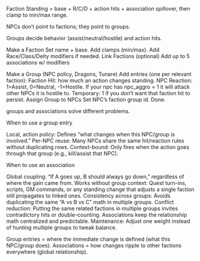 Faction Standing = base + R/C/D + action hits + association spillover, then clamp to min/max range.

NPCs don’t point to factions; they point to groups.

Groups decide behavior (assist/neutral/hostile) and action hits.


Make a Faction
Set name + base.
Add clamps (min/max).
Add Race/Class/Deity modifiers if needed.
Link Factions (optional)
Add up to 5 associations w/ modifiers

Make a Group (NPC policy, Dragons, Tunare)
Add entries (one per relevant faction):
Faction Hit: how much an action changes standing.
NPC Reaction: 1=Assist, 0=Neutral, -1=Hostile.  If your npc has npc_aggro = 1 it will attack other NPCs it is hostile to.
Temporary: 1 if you don’t want that faction hit to persist.
Assign Group to NPCs
Set NPC’s faction group id. Done.


groups and associations solve different problems.

When to use a group entry

Local, action policy: Defines “what changes when this NPC/group is involved.”
Per-NPC reuse: Many NPCs share the same hit/reaction rules without duplicating rows.
Context-bound: Only fires when the action goes through that group (e.g., kill/assist that NPC).

When to use an association

Global coupling: “If A goes up, B should always go down,” regardless of where the gain came from.
Works without group context: Quest turn-ins, scripts, GM commands, or any standing change that adjusts a single faction still propagates to linked ones.
Consistency across groups: Avoids duplicating the same “A vs B vs C” math in multiple groups.
Conflict reduction: Putting the same related factions in multiple groups invites contradictory hits or double-counting. Associations keep the relationship math centralized and predictable.
Maintenance: Adjust one weight instead of hunting multiple groups to tweak balance.

Group entries = where the immediate change is defined (what this NPC/group does).
Associations = how changes ripple to other factions everywhere (global relationship).